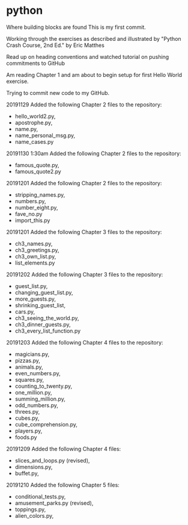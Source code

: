 # python

Where building blocks are found
This is my first commit.

Working through the exercises as described and illustrated by "Python Crash Course, 2nd Ed." by Eric Matthes

Read up on heading conventions and watched tutorial on pushing commitments to GitHub

Am reading Chapter 1 and am about to begin setup for first Hello World exercise.

Trying to commit new code to my GitHub.

20191129 Added the following Chapter 2 files to the repository:
  - hello_world2.py,
  - apostrophe.py,
  - name.py,
  - name_personal_msg.py,
  - name_cases.py

20191130 1:30am Added the following Chapter 2 files to the repository:
  - famous_quote.py,
  - famous_quote2.py
    
20191201 Added the following Chapter 2 files to the repository:
  - stripping_names.py,
  - numbers.py,
  - number_eight.py,
  - fave_no.py
  - import_this.py
  
20191201 Added the following Chapter 3 files to the repository:
  - ch3_names.py,
  - ch3_greetings.py,
  - ch3_own_list.py,
  - list_elements.py
  
20191202 Added the following Chapter 3 files to the repository:
  - guest_list.py,
  - changing_guest_list.py,
  - more_guests.py,
  - shrinking_guest_list,
  - cars.py,
  - ch3_seeing_the_world.py,
  - ch3_dinner_guests.py,
  - ch3_every_list_function.py
  
20191203 Added the following Chapter 4 files to the repository:
  - magicians.py,
  - pizzas.py,
  - animals.py,
  - even_numbers.py,
  - squares.py,
  - counting_to_twenty.py,
  - one_million.py,
  - summing_million.py,
  - odd_numbers.py,
  - threes.py,
  - cubes.py,
  - cube_comprehension.py,
  - players.py,
  - foods.py
  
20191209 Added the following Chapter 4 files:
  - slices_and_loops.py (revised),
  - dimensions.py,
  - buffet.py,

20191210 Added the following Chapter 5 files:
  - conditional_tests.py,
  - amusement_parks.py (revised),
  - toppings.py,
  - alien_colors.py,
